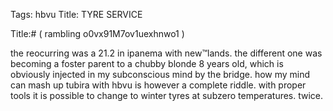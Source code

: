 Tags: hbvu
Title: TYRE SERVICE
  
Title:# ( rambling o0vx91M7ov1uexhnwo1 )  
  
the reocurring was a 21.2 in ipanema with new™lands. the different one was becoming a foster parent to a chubby blonde 8 years old, which is obviously injected in my subconscious mind by the bridge. how my mind can mash up tubira with hbvu is however a complete riddle. with proper tools it is possible to change to winter tyres at subzero temperatures. twice.